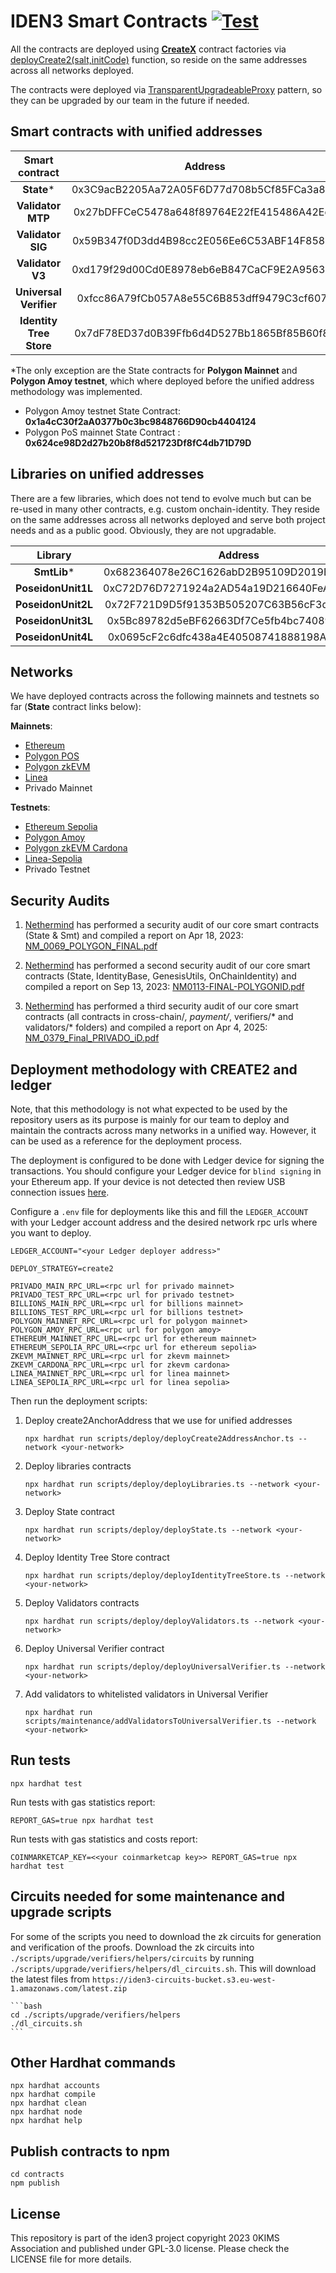 # IDEN3 Smart Contracts [![Test](https://github.com/iden3/contracts/workflows/Tests/badge.svg)](https://github.com/iden3/contracts/actions?query=workflow%3ATests)

All the contracts are deployed using [**CreateX**](https://createx.rocks/) contract factories via [deployCreate2(salt,initCode)](https://github.com/pcaversaccio/createx/blob/main/src/CreateX.sol#L332)  function, so reside on the same addresses across all networks deployed.

The contracts were deployed via [TransparentUpgradeableProxy](https://github.com/OpenZeppelin/openzeppelin-contracts/blob/master/contracts/proxy/transparent/TransparentUpgradeableProxy.sol) pattern, so they can be upgraded by our team in the future if needed.

## Smart contracts with unified addresses

|     Smart contract      |     Address                                |
|:-----------------------:|:------------------------------------------:|
|       **State***        | 0x3C9acB2205Aa72A05F6D77d708b5Cf85FCa3a896 |
|    **Validator MTP**    | 0x27bDFFCeC5478a648f89764E22fE415486A42Ede |
|    **Validator SIG**    | 0x59B347f0D3dd4B98cc2E056Ee6C53ABF14F8581b |
|    **Validator V3**     | 0xd179f29d00Cd0E8978eb6eB847CaCF9E2A956336 |
| **Universal Verifier**  | 0xfcc86A79fCb057A8e55C6B853dff9479C3cf607c |
| **Identity Tree Store** | 0x7dF78ED37d0B39Ffb6d4D527Bb1865Bf85B60f81 |


*The only exception are the State contracts for **Polygon Mainnet** and **Polygon Amoy testnet**, which where deployed before the unified address methodology was implemented.

- Polygon Amoy testnet State Contract: **0x1a4cC30f2aA0377b0c3bc9848766D90cb4404124**
- Polygon PoS mainnet State Contract : **0x624ce98D2d27b20b8f8d521723Df8fC4db71D79D**

## Libraries on unified addresses
There are a few libraries, which does not tend to evolve much but can be re-used in many other contracts, e.g. custom onchain-identity. They reside on the same addresses across all networks deployed and serve both project needs and as a public good. Obviously, they are not upgradable.

|      Library       |     Address                                |
|:------------------:|:------------------------------------------:|
|    **SmtLib***     | 0x682364078e26C1626abD2B95109D2019E241F0F6 |
| **PoseidonUnit1L** | 0xC72D76D7271924a2AD54a19D216640FeA3d138d9 |
| **PoseidonUnit2L** | 0x72F721D9D5f91353B505207C63B56cF3d9447edB |
| **PoseidonUnit3L** | 0x5Bc89782d5eBF62663Df7Ce5fb4bc7408926A240 |
| **PoseidonUnit4L** | 0x0695cF2c6dfc438a4E40508741888198A6ccacC2 |

## Networks
We have deployed contracts across the following mainnets and testnets so far (**State** contract links below):

**Mainnets**:

- [Ethereum](https://etherscan.io/address/0x3C9acB2205Aa72A05F6D77d708b5Cf85FCa3a896)
- [Polygon POS](https://polygonscan.com/address/0x624ce98d2d27b20b8f8d521723df8fc4db71d79d)
- [Polygon zkEVM](https://zkevm.polygonscan.com/address/0x3C9acB2205Aa72A05F6D77d708b5Cf85FCa3a896)
- [Linea](https://lineascan.build/address/0x3C9acB2205Aa72A05F6D77d708b5Cf85FCa3a896)
- Privado Mainnet

**Testnets**:

- [Ethereum Sepolia](https://sepolia.etherscan.io/address/0x3C9acB2205Aa72A05F6D77d708b5Cf85FCa3a896)
- [Polygon Amoy](https://amoy.polygonscan.com/address/0x1a4cc30f2aa0377b0c3bc9848766d90cb4404124)
- [Polygon zkEVM Cardona](https://cardona-zkevm.polygonscan.com/address/0x3C9acB2205Aa72A05F6D77d708b5Cf85FCa3a896)
- [Linea-Sepolia](https://sepolia.lineascan.build/address/0x3C9acB2205Aa72A05F6D77d708b5Cf85FCa3a896)
- Privado Testnet


## Security Audits

1. [Nethermind](https://www.nethermind.io/smart-contract-audits) has performed a security audit of our core smart contracts (State & Smt) and compiled a report on Apr 18, 2023: 
   [NM_0069_POLYGON_FINAL.pdf](https://iden3-circuits-bucket.s3.eu-west-1.amazonaws.com/audit_reports/NM_0069_POLYGON_FINAL.pdf)

2. [Nethermind](https://www.nethermind.io/smart-contract-audits) has performed a second security audit of our core smart contracts (State, IdentityBase, GenesisUtils, OnChainIdentity) and compiled a report on Sep 13, 2023:
   [NM0113-FINAL-POLYGONID.pdf](https://iden3-circuits-bucket.s3.eu-west-1.amazonaws.com/audit_reports/NM0113-FINAL-POLYGONID.pdf)

3. [Nethermind](https://www.nethermind.io/smart-contract-audits) has performed a third security audit of our core smart contracts (all contracts in cross-chain/*, payment/*, verifiers/* and validators/* folders) and compiled a report on Apr 4, 2025:
   [NM_0379_Final_PRIVADO_iD.pdf](https://iden3-circuits-bucket.s3.eu-west-1.amazonaws.com/audit_reports/NM_0379_Final_PRIVADO_iD.pdf)

## Deployment methodology with CREATE2 and ledger

Note, that this methodology is not what expected to be used by the repository users as its purpose is mainly for our team to deploy and maintain the contracts across many networks in a unified way. However, it can be used as a reference for the deployment process.

The deployment is configured to be done with Ledger device for signing the transactions.
You should configure your Ledger device for `blind signing` in your Ethereum app.
If your device is not detected then review USB connection issues [here](https://support.ledger.com/article/115005165269-zd).

Configure a `.env` file for deployments like this and fill the `LEDGER_ACCOUNT` with your Ledger account address and the desired network rpc urls where you want to deploy.
```
LEDGER_ACCOUNT="<your Ledger deployer address>"

DEPLOY_STRATEGY=create2

PRIVADO_MAIN_RPC_URL=<rpc url for privado mainnet>
PRIVADO_TEST_RPC_URL=<rpc url for privado testnet>
BILLIONS_MAIN_RPC_URL=<rpc url for billions mainnet>
BILLIONS_TEST_RPC_URL=<rpc url for billions testnet>
POLYGON_MAINNET_RPC_URL=<rpc url for polygon mainnet>
POLYGON_AMOY_RPC_URL=<rpc url for polygon amoy>
ETHEREUM_MAINNET_RPC_URL=<rpc url for ethereum mainnet>
ETHEREUM_SEPOLIA_RPC_URL=<rpc url for ethereum sepolia>
ZKEVM_MAINNET_RPC_URL=<rpc url for zkevm mainnet>
ZKEVM_CARDONA_RPC_URL=<rpc url for zkevm cardona>
LINEA_MAINNET_RPC_URL=<rpc url for linea mainnet>
LINEA_SEPOLIA_RPC_URL=<rpc url for linea sepolia>
```

Then run the deployment scripts:

1. Deploy create2AnchorAddress that we use for unified addresses
   ```shell
   npx hardhat run scripts/deploy/deployCreate2AddressAnchor.ts --network <your-network>
   ```
2. Deploy libraries contracts
   ```shell
   npx hardhat run scripts/deploy/deployLibraries.ts --network <your-network>
   ```
3. Deploy State contract
   ```shell
   npx hardhat run scripts/deploy/deployState.ts --network <your-network>
   ```
4. Deploy Identity Tree Store contract
   ```
   npx hardhat run scripts/deploy/deployIdentityTreeStore.ts --network <your-network>
   ```
5. Deploy Validators contracts
   ```
   npx hardhat run scripts/deploy/deployValidators.ts --network <your-network>
   ```
6. Deploy Universal Verifier contract
   ```
   npx hardhat run scripts/deploy/deployUniversalVerifier.ts --network <your-network>
   ```
7. Add validators to whitelisted validators in Universal Verifier
   ```
   npx hardhat run scripts/maintenance/addValidatorsToUniversalVerifier.ts --network <your-network>
   ```

## Run tests

```shell
npx hardhat test
```

Run tests with gas statistics report:

```shell
REPORT_GAS=true npx hardhat test 
```

Run tests with gas statistics and costs report:

```shell
COINMARKETCAP_KEY=<<your coinmarketcap key>> REPORT_GAS=true npx hardhat test 
```

## Circuits needed for some maintenance and upgrade scripts
For some of the scripts you need to download the zk circuits for generation and verification of the proofs.
Download the zk circuits into `./scripts/upgrade/verifiers/helpers/circuits` by running `./scripts/upgrade/verifiers/helpers/dl_circuits.sh`. This will download the latest files from `https://iden3-circuits-bucket.s3.eu-west-1.amazonaws.com/latest.zip`

    ```bash
    cd ./scripts/upgrade/verifiers/helpers 
    ./dl_circuits.sh
    ```

## Other Hardhat commands

```shell
npx hardhat accounts
npx hardhat compile
npx hardhat clean
npx hardhat node
npx hardhat help
```

## Publish contracts to npm

```shell
cd contracts
npm publish
```

## License

This repository is part of the iden3 project copyright 2023 0KIMS Association and published under GPL-3.0 license. Please check the LICENSE file for more details.
